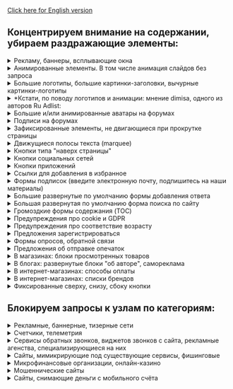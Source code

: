 [Click here for English version](policy_en.md)

## Концентрируем внимание на содержании, убираем раздражающие элементы:

<!-- realization of spoilers in Markdown: 
https://stackoverflow.com/questions/32814161/how-to-make-spoiler-text-in-github-wiki-pages -->

<details>
    <summary>
        Рекламу, баннеры, всплывающие окна
    </summary>
    Да, реклама - двигатель торговли, но зачастую очень уж она навязчивая.
</details>

<details>
    <summary>
        Анимированные элементы. В том числе анимация слайдов без запроса
    </summary>
    Пожалуйста, не надо мельтешить. Запускайте видео, анимацию и гифки только по нажатию на них.
</details>

<details>
    <summary>
        Большие логотипы, большие картинки-заголовки, вычурные картинки-логотипы
    </summary>
    Можно уже начать читать, а не пролистывать шапку в пол-экрана? И еще, скажите кто-нибудь дизайнерам и их заказчикам, что подавляющее число всех этих вычурных логотипов и слоганов никуда не годится. Извините.
</details>

<details>
    <summary>
        *Кстати, по поводу логотипов и анимации: мнение dimisa, одного из авторов Ru Adlist:
    </summary>
основные "показания" для скрытия лого и шапок обычно следующие: используемая анимация, раскручивающая кулеры систем охлаждения и банальная экономия экранного места. Никакого функционала, кроме дублирования кнопки "главная", у подобных шапок нет, зато они крадут от 100 до 300 пикселей экранного пространства. И если в десктопном разрешении 1920x1080 это не критично, то в ноутбучном, типа 1366х768, от реальной высоты браузерного окна может оставаться чуть больше 50%<br>
    https://forums.lanik.us/viewtopic.php?p=144449#p144449
</details>

<details>
    <summary>
        Большие и/или анимированные аватары на форумах
    </summary>
    Оттягивают на себя непропорционально много внимания.
</details>

<details>
    <summary>
        Подписи на форумах
    </summary>
    От десятого прочтения одной и той же глубокомысленной фразы радости читателю не добавится.
</details>

<details>
    <summary>
        Зафиксированные элементы, не двигающиеся при прокрутке страницы
    </summary>
    При прокрутке текст плавно уходит вверх, а какая-то кнопка остается прибитой гвоздями, отвлекая внимание. Вроде мелочь, но глаз дёргает.
</details>

<details>
    <summary>
        Движущиеся полосы текста (marquee)
    </summary>
    Дизайнеру не хватило места на экране? Или это отголоски старых биржевых сводок?
</details>

<details>
    <summary>
        Кнопки типа "наверх страницы"
    </summary>
    Отнимающие место и зачастую еще и зафиксированные
</details>

<details>
    <summary>
        Кнопки социальных сетей
    </summary>
    Возможно, посетитель и захочет вступить в группу, связанную с сайтом, но не надо тыкать ими в лицо.
</details>

<details>
    <summary>
        Кнопки приложений
    </summary>
    И так понятно, что многие крупные сервисы имеют свои приложения для смартфонов. Если посетитель заинтересуется ими, он отлично найдет их в маркете. Другой вопрос, какого они качества и насколько они нужны.
</details>

<details>
    <summary>
        Ссылки для добавления в избранное
    </summary>
    Это стандартная функция браузера, визуальный мусор не нужен.
</details>

<details>
    <summary>
        Формы подписок (введите электронную почту, подпишитесь на наши материалы)
    </summary>
    Хорошая функция, но уместная только на отдельной странице сайта. А скорее всего, будут слать всякий малоосмысленный спам.
</details>

<details>
    <summary>
        Большие развернутые по умолчанию формы добавления ответа
    </summary>
    Вообще, это полезные штуки, но часто дизайнеры делают их очень уж громоздкими и мешающими. По-хорошему, это должна быть либо маленькая формочка, либо настроено раскрытие её по клику на маленький элемент. Пока что часть форм-простыней убирается, с надеждой на лучшее решение в будущем.
</details>

<details>
    <summary>
        Большая развернутая по умолчанию форма поиска по сайту
    </summary>
    Либо маленькая формочка, либо гугл/яндекс/бинг.
</details>

<details>
    <summary>
        Громоздкие формы содержания (TOC)
    </summary>
    Вы читаете книгу с оглавления? С заголовками понятно, давайте уже перейдем на материал, ради которого мы пришли.
</details>

<details>
    <summary>
        Предупреждения про cookie и GDPR
    </summary>    
    Мы понимаем, что вы хотите выполнить требования европейских регуляторов, но эти окна не несут полезной информации.
</details>

<details>
    <summary>
        Предупреждения про соответствие возрасту
    </summary>
    Российские требования или дурость веб-дизайнеров? Но выглядит довольно нелепо.
</details>

<details>
    <summary>
        Предложения зарегистрироваться
    </summary>
    Кнопки/ссылки в меню вполне достаточно.
</details>

<details>
    <summary>
        Формы опросов, обратной связи
    </summary>
    "Ваше мнение очень важно для нас*"? 
    <br> *На самом деле, довольно редко.
</details>

<details>
    <summary>
        Предложения об отправке опечаток
    </summary>
    Опечаток обычно не случается, а это предупреждение постоянно мозолит глаза.
</details>

<details>
    <summary>
        В магазинах: блоки просмотренных товаров
    </summary>
    Мы не страдаем потерей памяти. И, возможно, в этот раз пришли в посмотреть совсем другие товары, чем в прошлый раз.
</details>

<details>
    <summary>
        В блогах: развернутые блоки "об авторе", самореклама
    </summary>
    Кнопки/ссылки в меню вполне достаточно. Не стоит на каждой странице пихать читателю свой портрет.
</details>

<details>
    <summary>
        В интернет-магазинах: способы оплаты
    </summary>
    Чаще всего и с иконками платежных систем. Это ведь такое редкое событие - оплата онлайн по карточке!
</details>

<details>
    <summary>
        В интернет-магазинах: списки брендов
    </summary>
    Всех подряд, да. Ужасно полезно.
</details>

<details>
    <summary>
        Фиксированные сверху, снизу, сбоку кнопки
    </summary>
    Обычно этим страдают интернет-магазины. Поисковым системам разрешаем фиксировать строку, остальным, извините, нет. Места на экране не так много.
</details>


## Блокируем запросы к узлам по категориям:
<details>
    <summary>
        Рекламные, баннерные, тизерные сети
    </summary>
    
</details>

<details>
    <summary>
        Счетчики, телеметрия
    </summary>
    Разнообразные сервисы аналитики поведения пользователей. Включая веб- и почтовую аналитику.
</details>

<details>
    <summary>
        Сервисы обратных звонков, виджетов звонков с сайта, рекламные агенства, специализирующиеся на них
    </summary>
    Скажем скромно, этот список - наиболее полный из всего доступного на данный момент для избавления от всех этих прыгающих кнопок с телефонными трубками.
</details>

<details>
    <summary>
        Сайты, мимикрирующие под существующие сервисы, фишинговые
    </summary>
    То есть, делающие вид, что вы зашли на ВКонтакте, например, и предлагающие вам ввести пароль. Мошенники, в общем. И эти сайтики плодятся, как грибы после дождя. На самом деле, лучшая защита от мошенников - здравый смысл.
</details>

<details>
    <summary>
        Микрофинансовые организации, онлайн-казино
    </summary>
    На самом деле, заблокировать какое-нибудь Азино777 не получается даже у государства со всеми его ресурсами. Но попробовать-то можно.
</details>

<details>
    <summary>
        Мошеннические сайты
    </summary>
    "Вы выиграли автомобиль! Только заплатите 200 рублей на почтовые расходы"
</details>

<details>
    <summary>
        Сайты, снимающие деньги с мобильного счёта
    </summary>
    Звучит фантастично, но уже несколько лет как работает. Называется WAP-Click, если кому интересно. Узаконенные мошенники, если в двух словах.
<br><br>
Из описания на одном из таких сайтов:<br><br>
"Абонент решил посетить сайт по кинофильмам.
При заходе на сайт специальным скриптом он перенаправляется на лендинг, на котором будет кнопка «Play» или «Смотреть».
Нажимая на кнопку, абонент соглашается с условиями и подписывается на услугу.
Он получает контент, а с его счета ежедневно будет списываться определенная сумма.
Все совершенно легально и согласовано с операторами связи."
<br><br>
В погоне за деньгами посетителей такие сайты не гнушаются разными грязными приёмами типа невидимых кнопок, автоподписывающих скриптов и т.д. Результат один - на ваш мобильный номер (который вы не вводили! - они сами его определяют при заходе на сайт с телефона) вешают платную подписку и снимают по несколько десятков рублей в день, пока вы не заметите.
<br><br>
Сжечь их!
<br><br>
Да, есть множество свидетельств, когда платные подписки вешались на абонентов сотрудниками сотовых операторов. В таком случае блокировка WAP-Click сайтов не сможет ничем помочь, к сожалению. Но вот от технических мошенничеств со стороны недобросовестных владельцев сайтов - вполне.
<br><br>
Разумеется, блокировка уже засветившихся WAP-Click сайтов - только одна из линий обороны. Еще очень помогает использование VPN при заходе с телефона, это не позволяет мошенникам автоматически узнать ваш номер. Также неплохо себя показывает контентный счет, хотя это муторно, защищает не от всего и требует обновления. Также, некоторые сотовые операторы (Йота, Тинькофф) принципиально не навешивают платные подписки на абонентов. Пока что. Разумеется, у них есть при этом свои заморочки и подводные камни - тарифы, покрытие, блокировка торрентов и препятствование расшаривания трафика между устройствами.
<br><br>
    
Ну и, конечно, хорошо иметь харизму или юридическое образование, чтобы позвонить на горячую линию вынести мозг операторам, и/или написать претензию и вернуть, всё же, свои деньги.
</details>

